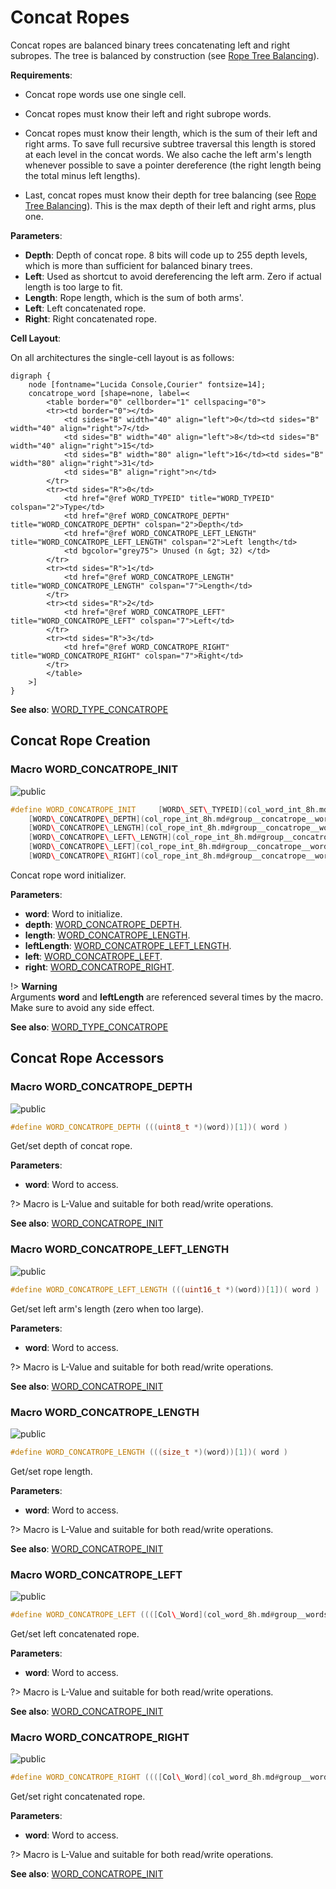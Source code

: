 <a id="group__concatrope__words"></a>
# Concat Ropes



Concat ropes are balanced binary trees concatenating left and right subropes. The tree is balanced by construction (see [Rope Tree Balancing](#group__rope__words_1rope_tree_balancing)).






**Requirements**:


* Concat rope words use one single cell.

* Concat ropes must know their left and right subrope words.

* Concat ropes must know their length, which is the sum of their left and right arms. To save full recursive subtree traversal this length is stored at each level in the concat words. We also cache the left arm's length whenever possible to save a pointer dereference (the right length being the total minus left lengths).

* Last, concat ropes must know their depth for tree balancing (see [Rope Tree Balancing](#group__rope__words_1rope_tree_balancing)). This is the max depth of their left and right arms, plus one.


**Parameters**:

* **Depth**: Depth of concat rope. 8 bits will code up to 255 depth levels, which is more than sufficient for balanced binary trees.
* **Left**: Used as shortcut to avoid dereferencing the left arm. Zero if actual length is too large to fit.
* **Length**: Rope length, which is the sum of both arms'.
* **Left**: Left concatenated rope.
* **Right**: Right concatenated rope.


**Cell Layout**:

On all architectures the single-cell layout is as follows:


    digraph {
        node [fontname="Lucida Console,Courier" fontsize=14];
        concatrope_word [shape=none, label=<
            <table border="0" cellborder="1" cellspacing="0">
            <tr><td border="0"></td>
                <td sides="B" width="40" align="left">0</td><td sides="B" width="40" align="right">7</td>
                <td sides="B" width="40" align="left">8</td><td sides="B" width="40" align="right">15</td>
                <td sides="B" width="80" align="left">16</td><td sides="B" width="80" align="right">31</td>
                <td sides="B" align="right">n</td>
            </tr>
            <tr><td sides="R">0</td>
                <td href="@ref WORD_TYPEID" title="WORD_TYPEID" colspan="2">Type</td>
                <td href="@ref WORD_CONCATROPE_DEPTH" title="WORD_CONCATROPE_DEPTH" colspan="2">Depth</td>
                <td href="@ref WORD_CONCATROPE_LEFT_LENGTH" title="WORD_CONCATROPE_LEFT_LENGTH" colspan="2">Left length</td>
                <td bgcolor="grey75"> Unused (n &gt; 32) </td>
            </tr>
            <tr><td sides="R">1</td>
                <td href="@ref WORD_CONCATROPE_LENGTH" title="WORD_CONCATROPE_LENGTH" colspan="7">Length</td>
            </tr>
            <tr><td sides="R">2</td>
                <td href="@ref WORD_CONCATROPE_LEFT" title="WORD_CONCATROPE_LEFT" colspan="7">Left</td>
            </tr>
            <tr><td sides="R">3</td>
                <td href="@ref WORD_CONCATROPE_RIGHT" title="WORD_CONCATROPE_RIGHT" colspan="7">Right</td>
            </tr>
            </table>
        >]
    }
    








**See also**: [WORD\_TYPE\_CONCATROPE](col_word_int_8h.md#group__words_1ga677525993a1e4a934e98042c53021c3a)

## Concat Rope Creation

<a id="group__concatrope__words_1ga6f8d139b77fb5ab7a1e4f4f3afc6ceec"></a>
### Macro WORD\_CONCATROPE\_INIT

![][public]

```cpp
#define WORD_CONCATROPE_INIT     [WORD\_SET\_TYPEID](col_word_int_8h.md#group__predefined__words_1ga52822cf424704829e60b112fe03614b6)((word), [WORD\_TYPE\_CONCATROPE](col_word_int_8h.md#group__words_1ga677525993a1e4a934e98042c53021c3a)); \
    [WORD\_CONCATROPE\_DEPTH](col_rope_int_8h.md#group__concatrope__words_1gaf74129b430f17d52c86ee7d4e317fa5b)(word) = (uint8_t) (depth); \
    [WORD\_CONCATROPE\_LENGTH](col_rope_int_8h.md#group__concatrope__words_1ga32f67b8d198ec4a90b371f0c51723bf5)(word) = (length); \
    [WORD\_CONCATROPE\_LEFT\_LENGTH](col_rope_int_8h.md#group__concatrope__words_1ga1a1e048ea8091a88ced0ead88242b5b4)(word) = (uint16_t) ((leftLength)>UINT16_MAX?0:(leftLength)); \
    [WORD\_CONCATROPE\_LEFT](col_rope_int_8h.md#group__concatrope__words_1ga2af5901b1cf501c31b3f5593332bb68f)(word) = (left); \
    [WORD\_CONCATROPE\_RIGHT](col_rope_int_8h.md#group__concatrope__words_1ga587823d297e401d584898411bc44d8d3)(word) = (right);( word ,depth ,length ,leftLength ,left ,right )
```

Concat rope word initializer.

**Parameters**:

* **word**: Word to initialize.
* **depth**: [WORD\_CONCATROPE\_DEPTH](col_rope_int_8h.md#group__concatrope__words_1gaf74129b430f17d52c86ee7d4e317fa5b).
* **length**: [WORD\_CONCATROPE\_LENGTH](col_rope_int_8h.md#group__concatrope__words_1ga32f67b8d198ec4a90b371f0c51723bf5).
* **leftLength**: [WORD\_CONCATROPE\_LEFT\_LENGTH](col_rope_int_8h.md#group__concatrope__words_1ga1a1e048ea8091a88ced0ead88242b5b4).
* **left**: [WORD\_CONCATROPE\_LEFT](col_rope_int_8h.md#group__concatrope__words_1ga2af5901b1cf501c31b3f5593332bb68f).
* **right**: [WORD\_CONCATROPE\_RIGHT](col_rope_int_8h.md#group__concatrope__words_1ga587823d297e401d584898411bc44d8d3).


!> **Warning** \
Arguments **word** and **leftLength** are referenced several times by the macro. Make sure to avoid any side effect.



**See also**: [WORD\_TYPE\_CONCATROPE](col_word_int_8h.md#group__words_1ga677525993a1e4a934e98042c53021c3a)



## Concat Rope Accessors

<a id="group__concatrope__words_1gaf74129b430f17d52c86ee7d4e317fa5b"></a>
### Macro WORD\_CONCATROPE\_DEPTH

![][public]

```cpp
#define WORD_CONCATROPE_DEPTH (((uint8_t *)(word))[1])( word )
```

Get/set depth of concat rope.

**Parameters**:

* **word**: Word to access.


?> Macro is L-Value and suitable for both read/write operations.



**See also**: [WORD\_CONCATROPE\_INIT](col_rope_int_8h.md#group__concatrope__words_1ga6f8d139b77fb5ab7a1e4f4f3afc6ceec)



<a id="group__concatrope__words_1ga1a1e048ea8091a88ced0ead88242b5b4"></a>
### Macro WORD\_CONCATROPE\_LEFT\_LENGTH

![][public]

```cpp
#define WORD_CONCATROPE_LEFT_LENGTH (((uint16_t *)(word))[1])( word )
```

Get/set left arm's length (zero when too large).

**Parameters**:

* **word**: Word to access.


?> Macro is L-Value and suitable for both read/write operations.



**See also**: [WORD\_CONCATROPE\_INIT](col_rope_int_8h.md#group__concatrope__words_1ga6f8d139b77fb5ab7a1e4f4f3afc6ceec)



<a id="group__concatrope__words_1ga32f67b8d198ec4a90b371f0c51723bf5"></a>
### Macro WORD\_CONCATROPE\_LENGTH

![][public]

```cpp
#define WORD_CONCATROPE_LENGTH (((size_t *)(word))[1])( word )
```

Get/set rope length.

**Parameters**:

* **word**: Word to access.


?> Macro is L-Value and suitable for both read/write operations.



**See also**: [WORD\_CONCATROPE\_INIT](col_rope_int_8h.md#group__concatrope__words_1ga6f8d139b77fb5ab7a1e4f4f3afc6ceec)



<a id="group__concatrope__words_1ga2af5901b1cf501c31b3f5593332bb68f"></a>
### Macro WORD\_CONCATROPE\_LEFT

![][public]

```cpp
#define WORD_CONCATROPE_LEFT ((([Col\_Word](col_word_8h.md#group__words_1gadb626f9e195212e4fdfba7df154ad043) *)(word))[2])( word )
```

Get/set left concatenated rope.

**Parameters**:

* **word**: Word to access.


?> Macro is L-Value and suitable for both read/write operations.



**See also**: [WORD\_CONCATROPE\_INIT](col_rope_int_8h.md#group__concatrope__words_1ga6f8d139b77fb5ab7a1e4f4f3afc6ceec)



<a id="group__concatrope__words_1ga587823d297e401d584898411bc44d8d3"></a>
### Macro WORD\_CONCATROPE\_RIGHT

![][public]

```cpp
#define WORD_CONCATROPE_RIGHT ((([Col\_Word](col_word_8h.md#group__words_1gadb626f9e195212e4fdfba7df154ad043) *)(word))[3])( word )
```

Get/set right concatenated rope.

**Parameters**:

* **word**: Word to access.


?> Macro is L-Value and suitable for both read/write operations.



**See also**: [WORD\_CONCATROPE\_INIT](col_rope_int_8h.md#group__concatrope__words_1ga6f8d139b77fb5ab7a1e4f4f3afc6ceec)



[public]: https://img.shields.io/badge/-public-brightgreen (public)
[C++]: https://img.shields.io/badge/language-C%2B%2B-blue (C++)
[private]: https://img.shields.io/badge/-private-red (private)
[Markdown]: https://img.shields.io/badge/language-Markdown-blue (Markdown)
[static]: https://img.shields.io/badge/-static-lightgrey (static)